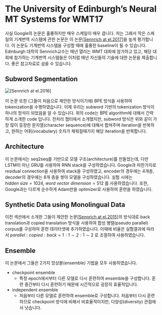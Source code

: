 # The University of Edinburgh’s Neural MT Systems for WMT17

사실 Google의 논문은 훌륭하지만 매우 스케일이 매우 큽니다. 저는 그래서 작은 스케일의 기계번역 시스템에 관한 논문은 이 논문[[Sennrich at el.2017]](https://arxiv.org/pdf/1708.00726.pdf)을 높게 평가합니다. 이 논문도 기계번역 시스템을 구성할 때에 훌륭한 baseline이 될 수 있습니다.
Edinburgh 대학의 Sennrich교수는 매년 열리는 WMT 대회에 참가하고 있고, 해당 대회에 참가하는 기계번역 시스템들은 이처럼 매년 자신들의 기술에 대한 논문을 제출합니다. 좋은 참고자료로 삼을 수 있습니다.

## Subword Segmentation

![[[Sennrich at el.2016]](http://www.aclweb.org/anthology/P16-1162)](../assets/nmt-edinburgh-1.png)

이 논문 또한 (그들이 처음으로 제안한 방식이기에) BPE 방식을 사용하여 tokenization을 수행하였습니다. 이제 우리는 subword 기반의 tokenization 방식이 하나의 정석이 되었음을 알 수 있습니다. 위의 code는 BPE algorithm에 대해서 간략하게 소개한 code 입니다. 전처리 챕터에서 소개했지만, subword 방식은 위와 같이 가장 많이 등장한 문자열(character sequence)에 대해서 합쳐주며 iteration을 반복하고, 원하는 어휘(vocabulary) 숫자가 채워질때가지 해당 iteration을 반복합니다.

## Architecture

이 논문에서는 seq2seq를 기반으로 모델 구조(architecture)를 만들었는데, 다만 LSTM이 아닌 GRU를 사용하여 RNN stack을 구성하였습니다. Google과 마찬가지로 residual connection을 사용하여 stack을 구성하였고, encoder의 경우에는 4개층, decoder의 경우에는 8개 층을 쌓아 모델을 구성하였습니다. 실험 시에는 $hidden~size = 1024,~word~vector~dimension = 512$ 를 사용하였습니다. 또한, Google과는 다르게 순수하게 Adam만을 optimizer로 사용하여 훈련을 하였습니다.

## Synthetic Data using Monolingual Data

이전 섹션에서 소개한 그들이 제안한 논문[[Sennrich at el.2015]](https://arxiv.org/pdf/1511.06709.pdf)의 방식대로 back translation과 copied translation 방식을 사용하여 합성 병렬(pseudo parallel) corpus를 구성하여 훈련 데이터셋에 추가하였습니다. 이때에 비율은 실험결과에 따라서 $parallel : copied : back = 1 : 1 \sim 2 : 1\sim 2$ 로 조절하여 사용하였습니다.

## Ensemble

이 논문에서 그들은 2가지 앙상블(ensemble) 기법을 모두 사용하였습니다.

- checkpoint ensemble
    + 특정 epoch에서부터 다른 모델로 다시 훈련하여 ensemble을 구성합니다. 훈련 중간부터 다시 훈련하기 때문에 시간적으로 굉장히 효율적입니다.
- independent ensemble
    + 처음부터 다른 모델로 훈련하여 ensemble로 구성합니다. 처음부터 다시 훈련하므로 checkpoint 방식에 비해서 비효율적이지만, 다양성(diversity) 관점에서 낫습니다.
